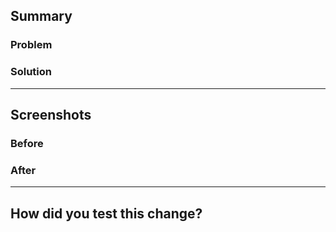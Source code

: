 <!--
  Thanks for taking the time to submit a pull request (PR)!
  Please provide enough information so that others can review your changes.

  The sections below are mandatory.
  If you don't follow this template, your PR will very likely be closed.

  Before submitting the PR, please make sure the following is done:
  1. Read the Community Participation Guidelines: https://www.mozilla.org/en-US/about/governance/policies/participation/
  2. Ensure that there is an open issue for the problem you're solving, or create it first: https://github.com/mdn/yari/issues/new/choose
  3. Fork the repository and create your branch from `main`.
  4. Run `npm install` in the repository root.
  5. Ensure the code is formatted: `npm run prettier-format`
-->

## Summary

<!--
  Please reference the issue you're solving here.
  Example: Fixes #1234.
-->

### Problem

<!--
  Explain what problem the PR resolves in 1-3 sentences.
-->

### Solution

<!--
  Explain how your PR solves this problem in 1-3 sentences.
  Please mention alternative solutions you have discarded, if any.
-->

---

## Screenshots

<!--
  Did you change the user interface?
  If not, you can remove this section.
  If yes, please attach screenshots (or videos) of how the interface looks (or behaves) before and after your changes.
-->

### Before

<!-- Replace this line with your screenshot (or video). -->

### After

<!-- Replace this line with your screenshot (or video). -->

---

## How did you test this change?

<!--
  Did you change anything else (other than the user interface)?
  If not, you can remove this section.
  If yes, please explain how you verified that your PR solves the problem you wanted to solve.
-->
